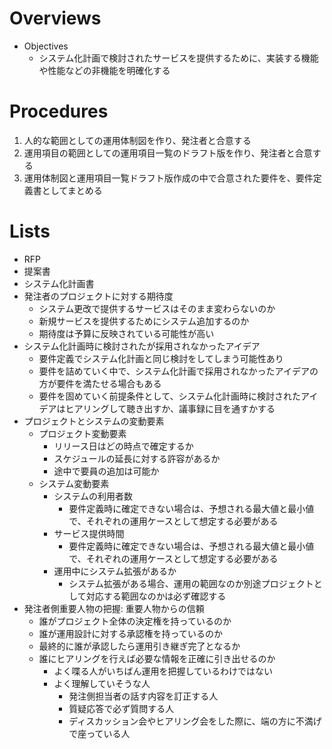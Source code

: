 # Overviews
- Objectives
    - システム化計画で検討されたサービスを提供するために、実装する機能や性能などの非機能を明確化する

# Procedures
1. 人的な範囲としての運用体制図を作り、発注者と合意する
1. 運用項目の範囲としての運用項目一覧のドラフト版を作り、発注者と合意する
1. 運用体制図と運用項目一覧ドラフト版作成の中で合意された要件を、要件定義書としてまとめる

# Lists
- RFP
- 提案書
- システム化計画書
- 発注者のプロジェクトに対する期待度
    - システム更改で提供するサービスはそのまま変わらないのか
    - 新規サービスを提供するためにシステム追加するのか
    - 期待度は予算に反映されている可能性が高い
- システム化計画時に検討されたが採用されなかったアイデア
    - 要件定義でシステム化計画と同じ検討をしてしまう可能性あり
    - 要件を詰めていく中で、システム化計画で採用されなかったアイデアの方が要件を満たせる場合もある
    - 要件を固めていく前提条件として、システム化計画時に検討されたアイデアはヒアリングして聴き出すか、議事録に目を通すかする
- プロジェクトとシステムの変動要素
    - プロジェクト変動要素
        - リリース日はどの時点で確定するか
        - スケジュールの延長に対する許容があるか
        - 途中で要員の追加は可能か
    - システム変動要素
        - システムの利用者数
            - 要件定義時に確定できない場合は、予想される最大値と最小値で、それぞれの運用ケースとして想定する必要がある
        - サービス提供時間
            - 要件定義時に確定できない場合は、予想される最大値と最小値で、それぞれの運用ケースとして想定する必要がある
        - 運用中にシステム拡張があるか
            - システム拡張がある場合、運用の範囲なのか別途プロジェクトとして対応する範囲なのかは必ず確認する
- 発注者側重要人物の把握: 重要人物からの信頼
    - 誰がプロジェクト全体の決定権を持っているのか
    - 誰が運用設計に対する承認権を持っているのか
    - 最終的に誰が承認したら運用引き継ぎ完了となるか
    - 誰にヒアリングを行えば必要な情報を正確に引き出せるのか
        - よく喋る人がいちばん運用を把握しているわけではない
        - よく理解していそうな人
            - 発注側担当者の話す内容を訂正する人
            - 質疑応答で必ず質問する人
            - ディスカッション会やヒアリング会をした際に、端の方に不満げで座っている人